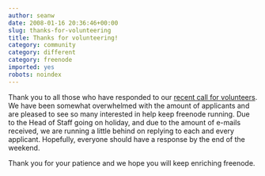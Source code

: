 ```yaml
---
author: seanw
date: 2008-01-16 20:36:46+00:00
slug: thanks-for-volunteering
title: Thanks for volunteering!
category: community
category: different
category: freenode
imported: yes
robots: noindex
---
```

Thank you to all those who have responded to our [recent call for volunteers](http://blog.freenode.net/?p=65). We have been somewhat overwhelmed with the amount of applicants and are pleased to see so many interested in help keep freenode running. Due to the Head of Staff going on holiday, and due to the amount of e-mails received, we are running a little behind on replying to each and every applicant. Hopefully, everyone should have a response by the end of the weekend.

Thank you for your patience and we hope you will keep enriching freenode.
